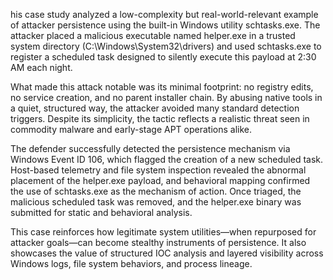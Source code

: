 his case study analyzed a low-complexity but real-world-relevant example of attacker persistence using the built-in Windows utility schtasks.exe. The attacker placed a malicious executable named helper.exe in a trusted system directory (C:\Windows\System32\drivers) and used schtasks.exe to register a scheduled task designed to silently execute this payload at 2:30 AM each night.

What made this attack notable was its minimal footprint: no registry edits, no service creation, and no parent installer chain. By abusing native tools in a quiet, structured way, the attacker avoided many standard detection triggers. Despite its simplicity, the tactic reflects a realistic threat seen in commodity malware and early-stage APT operations alike.

The defender successfully detected the persistence mechanism via Windows Event ID 106, which flagged the creation of a new scheduled task. Host-based telemetry and file system inspection revealed the abnormal placement of the helper.exe payload, and behavioral mapping confirmed the use of schtasks.exe as the mechanism of action. Once triaged, the malicious scheduled task was removed, and the helper.exe binary was submitted for static and behavioral analysis.

This case reinforces how legitimate system utilities—when repurposed for attacker goals—can become stealthy instruments of persistence. It also showcases the value of structured IOC analysis and layered visibility across Windows logs, file system behaviors, and process lineage.

